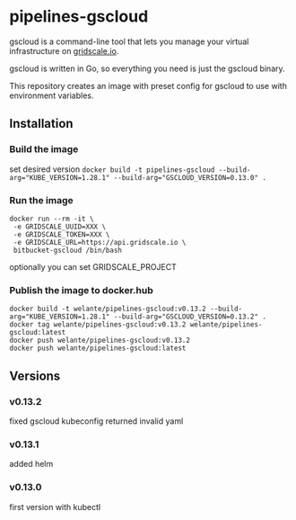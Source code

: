 # pipelines-gscloud

gscloud is a command-line tool that lets you manage your virtual infrastructure on [gridscale.io](https://gridscale.io).

gscloud is written in Go, so everything you need is just the gscloud binary.

This repository creates an image with preset config for gscloud to use with environment variables.

## Installation

### Build the image

set desired version
`docker build -t pipelines-gscloud --build-arg="KUBE_VERSION=1.28.1" --build-arg="GSCLOUD_VERSION=0.13.0" .`

### Run the image
```
docker run --rm -it \
 -e GRIDSCALE_UUID=XXX \
 -e GRIDSCALE_TOKEN=XXX \
 -e GRIDSCALE_URL=https://api.gridscale.io \
 bitbucket-gscloud /bin/bash
```

optionally you can set GRIDSCALE_PROJECT

### Publish the image to docker.hub
```
docker build -t welante/pipelines-gscloud:v0.13.2 --build-arg="KUBE_VERSION=1.28.1" --build-arg="GSCLOUD_VERSION=0.13.2" .
docker tag welante/pipelines-gscloud:v0.13.2 welante/pipelines-gscloud:latest
docker push welante/pipelines-gscloud:v0.13.2
docker push welante/pipelines-gscloud:latest
```

## Versions

### v0.13.2 ###
fixed gscloud kubeconfig returned invalid yaml

### v0.13.1 ###
added helm

### v0.13.0 ###
first version with kubectl
